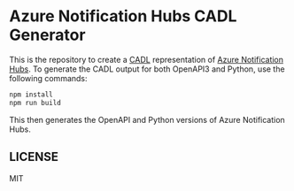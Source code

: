 # Azure Notification Hubs CADL Generator

This is the repository to create a [CADL](https://github.com/microsoft/cadl/) representation of [Azure Notification Hubs](https://aka.ms/nh-rest-api).  To generate the CADL output for both OpenAPI3 and Python, use the following commands:

```bash
npm install
npm run build
```

This then generates the OpenAPI and Python versions of Azure Notification Hubs.

## LICENSE

MIT
